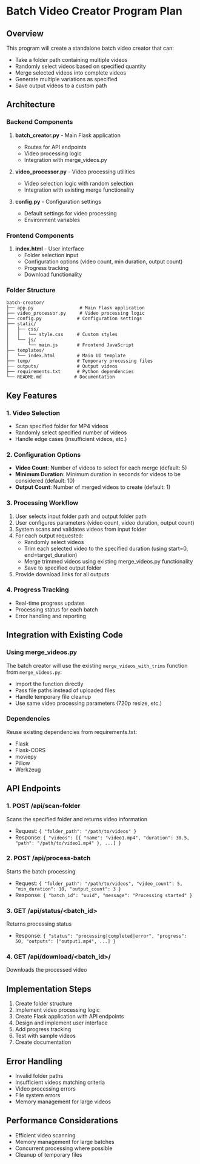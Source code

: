 # Batch Video Creator Program Plan

## Overview
This program will create a standalone batch video creator that can:
- Take a folder path containing multiple videos
- Randomly select videos based on specified quantity
- Merge selected videos into complete videos
- Generate multiple variations as specified
- Save output videos to a custom path

## Architecture

### Backend Components
1. **batch_creator.py** - Main Flask application
   - Routes for API endpoints
   - Video processing logic
   - Integration with merge_videos.py

2. **video_processor.py** - Video processing utilities
   - Video selection logic with random selection
   - Integration with existing merge functionality

3. **config.py** - Configuration settings
   - Default settings for video processing
   - Environment variables

### Frontend Components
1. **index.html** - User interface
   - Folder selection input
   - Configuration options (video count, min duration, output count)
   - Progress tracking
   - Download functionality

### Folder Structure
```
batch-creator/
├── app.py                 # Main Flask application
├── video_processor.py     # Video processing logic
├── config.py             # Configuration settings
├── static/
│   ├── css/
│   │   └── style.css     # Custom styles
│   └── js/
│       └── main.js       # Frontend JavaScript
├── templates/
│   └── index.html        # Main UI template
├── temp/                 # Temporary processing files
├── outputs/              # Output videos
├── requirements.txt      # Python dependencies
└── README.md            # Documentation
```

## Key Features

### 1. Video Selection
- Scan specified folder for MP4 videos
- Randomly select specified number of videos
- Handle edge cases (insufficient videos, etc.)

### 2. Configuration Options
- **Video Count**: Number of videos to select for each merge (default: 5)
- **Minimum Duration**: Minimum duration in seconds for videos to be considered (default: 10)
- **Output Count**: Number of merged videos to create (default: 1)

### 3. Processing Workflow
1. User selects input folder path and output folder path
2. User configures parameters (video count, video duration, output count)
3. System scans and validates videos from input folder
4. For each output requested:
   - Randomly select videos
   - Trim each selected video to the specified duration (using start=0, end=target_duration)
   - Merge trimmed videos using existing merge_videos.py functionality
   - Save to specified output folder
5. Provide download links for all outputs

### 4. Progress Tracking
- Real-time progress updates
- Processing status for each batch
- Error handling and reporting

## Integration with Existing Code

### Using merge_videos.py
The batch creator will use the existing `merge_videos_with_trims` function from `merge_videos.py`:
- Import the function directly
- Pass file paths instead of uploaded files
- Handle temporary file cleanup
- Use same video processing parameters (720p resize, etc.)

### Dependencies
Reuse existing dependencies from requirements.txt:
- Flask
- Flask-CORS
- moviepy
- Pillow
- Werkzeug

## API Endpoints

### 1. POST /api/scan-folder
Scans the specified folder and returns video information
- Request: `{ "folder_path": "/path/to/videos" }`
- Response: `{ "videos": [{ "name": "video1.mp4", "duration": 30.5, "path": "/path/to/video1.mp4" }, ...] }`

### 2. POST /api/process-batch
Starts the batch processing
- Request: `{ "folder_path": "/path/to/videos", "video_count": 5, "min_duration": 10, "output_count": 3 }`
- Response: `{ "batch_id": "uuid", "message": "Processing started" }`

### 3. GET /api/status/<batch_id>
Returns processing status
- Response: `{ "status": "processing|completed|error", "progress": 50, "outputs": ["output1.mp4", ...] }`

### 4. GET /api/download/<batch_id>/<filename>
Downloads the processed video

## Implementation Steps

1. Create folder structure
2. Implement video processing logic
3. Create Flask application with API endpoints
4. Design and implement user interface
5. Add progress tracking
6. Test with sample videos
7. Create documentation

## Error Handling

- Invalid folder paths
- Insufficient videos matching criteria
- Video processing errors
- File system errors
- Memory management for large videos

## Performance Considerations

- Efficient video scanning
- Memory management for large batches
- Concurrent processing where possible
- Cleanup of temporary files